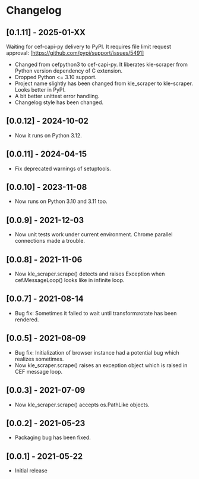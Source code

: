# Changelog

## [0.1.11] - 2025-01-XX

Waiting for cef-capi-py delivery to PyPI. It requires file limit request approval: [https://github.com/pypi/support/issues/5491]

- Changed from cefpython3 to cef-capi-py. It liberates kle-scraper from Python version dependency of C extension.
- Dropped Python <= 3.10 support.
- Project name slightly has been changed from kle_scraper to kle-scraper. Looks better in PyPI.
- A bit better unittest error handling.
- Changelog style has been changed.

## [0.0.12] - 2024-10-02

- Now it runs on Python 3.12.

## [0.0.11] - 2024-04-15

- Fix deprecated warnings of setuptools.

## [0.0.10] - 2023-11-08

- Now runs on Python 3.10 and 3.11 too.

## [0.0.9] - 2021-12-03

- Now unit tests work under current environment. Chrome parallel connections made a trouble.

## [0.0.8] - 2021-11-06

- Now kle_scraper.scrape() detects and raises Exception when cef.MessageLoop() looks like in infinite loop.

## [0.0.7] - 2021-08-14

- Bug fix: Sometimes it failed to wait until transform:rotate has been rendered.

## [0.0.5] - 2021-08-09

- Bug fix: Initialization of browser instance had a potential bug which realizes sometimes.
- Now kle_scraper.scrape() raises an exception object which is raised in CEF message loop.

## [0.0.3] - 2021-07-09

- Now kle_scraper.scrape() accepts os.PathLike objects.

## [0.0.2] - 2021-05-23

- Packaging bug has been fixed.

## [0.0.1] - 2021-05-22

- Initial release
